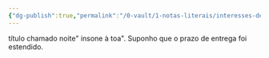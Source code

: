 ```yaml
---
{"dg-publish":true,"permalink":"/0-vault/1-notas-literais/interesses-de-pesquisa/alem-do-homem/","dgHomeLink":true,"dgShowLocalGraph":true,"dgShowFileTree":true,"dgEnableSearch":true}
---
```


título chamado noite" insone à toa". Suponho que o prazo de entrega foi estendido. 